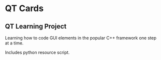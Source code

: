 # QT Cards
## QT Learning Project

Learning how to code GUI elements in the popular C++ framework one step at a time.

Includes python resource script.
